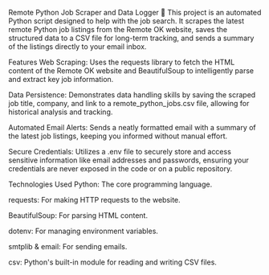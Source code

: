 Remote Python Job Scraper and Data Logger 🐍
This project is an automated Python script designed to help with the job search. It scrapes the latest remote Python job listings from the Remote OK website, saves the structured data to a CSV file for long-term tracking, and sends a summary of the listings directly to your email inbox.

Features
Web Scraping: Uses the requests library to fetch the HTML content of the Remote OK website and BeautifulSoup to intelligently parse and extract key job information.

Data Persistence: Demonstrates data handling skills by saving the scraped job title, company, and link to a remote_python_jobs.csv file, allowing for historical analysis and tracking.

Automated Email Alerts: Sends a neatly formatted email with a summary of the latest job listings, keeping you informed without manual effort.

Secure Credentials: Utilizes a .env file to securely store and access sensitive information like email addresses and passwords, ensuring your credentials are never exposed in the code or on a public repository.

Technologies Used
Python: The core programming language.

requests: For making HTTP requests to the website.

BeautifulSoup: For parsing HTML content.

dotenv: For managing environment variables.

smtplib & email: For sending emails.

csv: Python's built-in module for reading and writing CSV files.